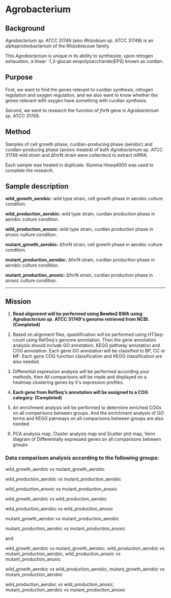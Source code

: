 # Agrobacterium

## Background

*Agrobacterium sp.* ATCC 31749 (also *Rhizobium sp.* ATCC 31749) is an alphaproteobacterium of the *Rhizobiaceae* family.

This *Agrobacterium* is unique in its ability to synthesize, upon nitrogen exhaustion, a linear -1,3-glucan exopolysaccharide(EPS) known as curdlan.

## Purpose

First, we want to find the genes relevant to curdlan synthesis, nitrogen regulation and oxygen regulation, and we also want to know whether the genes relevant with oxygen have something with curdlan synthesis. 

Second, we want to research the function of *fnrN* gene in *Agrobacterium sp.* ATCC 31749. 

## Method

Samples of cell growth phase, curdlan-producing phase (aerobic) and curdlan-producing phase (anoxic treated) of both *Agrobacterium sp.* ATCC 31749 wild strain and ΔfnrN strain were collectecd to extract mRNA. 

Each sample was treated in duplicate. Illumina Hiseq4000 was used to complete the research.

## Sample description

**wild_growth_aerobic:** wild type strain, cell growth phase in aerobic culture condition.

**wild_production_aerobic:** wild type strain, curdlan production phase in aerobic culture condition.

**wild_production_anoxic:** wild type strain, curdlan production phase in anoxic culture condition.

**mutant_growth_aerobic:** ΔfnrN strain, cell growth phase in aerobic culture condition.

**mutant_production_aerobic:** ΔfnrN strain, curdlan production phase in aerobic culture condition.

**mutant_production_anoxic:** ΔfnrN strain, curdlan production phase in anoxic culture condition.

---

## Mission

1) **Read alignment will be performed using ~~Bowtie2~~ BWA using *Agrobacterium sp.* ATCC 31749's genome retrieved from NCBI. (Completed)**

2) Based on alignment files, quantification will be performed using HTSeq-count using RefSeq's genome annotation. Then the gene annotation analysis should include GO annotation, KEGG pathway annotation and COG annotation. Each gene GO annotation will be classified to BP, CC or MF. Each gene COG function classification and KEGG classification are also needed.

3) Differential expression analysis will be performed according your methods, then All comparisons will be made and displayed on a heatmap clustering genes by it's expression profiles.

4) **Each gene from RefSeq's annotation will be assigned to a COG category. (Completed)**

5) An enrichment analysis will be performed to determine enriched COGs on all comparisons between groups. And the enrichment analysis of GO terms and KEGG patnways on all comparisons between groups are also needed.

6) PCA analysis map, Cluster analysis map and Scatter plot map, Venn diagram of Differentially expressed genes on all comparisons between groups

### Data comparison analysis according to the following groups:

wild_growth_aerobic vs mutant_growth_aerobic

wild_production_aerobic vs mutant_production_aerobic

wild_production_anoxic vs mutant_production_anoxic

wild_growth_aerobic vs wild_production_aerobic

wild_production_aerobic vs wild_production_anoxic

mutant_growth_aerobic vs mutant_production_aerobic

mutant_production_aerobic vs mutant_production_anoxic

and

wild_growth_aerobic vs mutant_growth_aerobic, wild_production_aerobic vs mutant_production_aerobic, wild_production_anoxic vs mutant_production_anoxic

wild_growth_aerobic vs wild_production_aerobic, mutant_growth_aerobic vs mutant_production_aerobic

wild_production_aerobic vs wild_production_anoxic, mutant_production_aerobic vs mutant_production_anoxic
